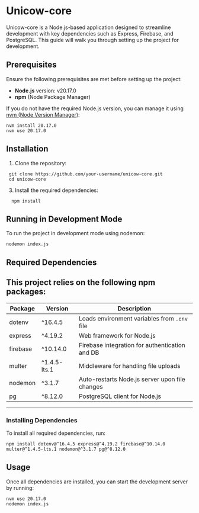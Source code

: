 # Unicow-core

Unicow-core is a Node.js-based application designed to streamline development with key dependencies such as Express, Firebase, and PostgreSQL. This guide will walk you through setting up the project for development.

## Prerequisites

Ensure the following prerequisites are met before setting up the project:

- **Node.js** version: v20.17.0
- **npm** (Node Package Manager)

If you do not have the required Node.js version, you can manage it using [nvm (Node Version Manager)](https://github.com/nvm-sh/nvm):

```
nvm install 20.17.0  
nvm use 20.17.0
```

## Installation

1. Clone the repository:
  ```
   git clone https://github.com/your-username/unicow-core.git  
   cd unicow-core
  ```
3. Install the required dependencies:
  ```
    npm install
  ```
## Running in Development Mode

To run the project in development mode using nodemon:
```
nodemon index.js
```

## Required Dependencies

This project relies on the following npm packages:
----------------------------------------------------------------------------------
| Package   | Version        | Description                                       |
| --------- | -------------- | ------------------------------------------------- |
| dotenv    | ^16.4.5        | Loads environment variables from `.env` file      |
| express   | ^4.19.2        | Web framework for Node.js                         |
| firebase  | ^10.14.0       | Firebase integration for authentication and DB    |
| multer    | ^1.4.5-lts.1   | Middleware for handling file uploads              |
| nodemon   | ^3.1.7         | Auto-restarts Node.js server upon file changes    |
| pg        | ^8.12.0        | PostgreSQL client for Node.js                     |

----------------------------------------------------------------------------------

### Installing Dependencies

To install all required dependencies, run:

```
npm install dotenv@^16.4.5 express@^4.19.2 firebase@^10.14.0 multer@^1.4.5-lts.1 nodemon@^3.1.7 pg@^8.12.0
```

## Usage

Once all dependencies are installed, you can start the development server by running:

```
nvm use 20.17.0  
nodemon index.js
```

